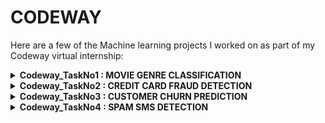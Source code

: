 <h1>CODEWAY</h1>

<p>Here are a few of the Machine learning projects I worked on as part of my Codeway virtual internship:</p>

<details>
  <summary><strong>Codeway_TaskNo1 : MOVIE GENRE CLASSIFICATION</strong></summary>
  A machine learning project focused on classifying movie genres.
</details>

<details>
  <summary><strong>Codeway_TaskNo2 : CREDIT CARD FRAUD DETECTION</strong></summary>
  A project aimed at detecting fraudulent credit card transactions.
</details>

<details>
  <summary><strong>Codeway_TaskNo3 : CUSTOMER CHURN PREDICTION</strong></summary>
  A machine learning project to predict customer churn in a business.
</details>

<details>
  <summary><strong>Codeway_TaskNo4 : SPAM SMS DETECTION</strong></summary>
    <i>TASK: Build an AI model that can classify SMS messages as spam or legitimate. Use techniques like TF-IDF or word embeddings with classifiers like Naive Bayes, Logistic Regression, or Support Vector Machines to identify spam messages</i><br>
  <b>Github link</b>: https://lnkd.in/gR9VXAUG<br>
  <b>Script</b>: Implemented a Python Script.<br>
  <ul>
  <b>Key Takeaways:</b>
  <li>Gained hands-on experience in Machine Learning.</li>
  <li>Learned basics about NLP.</li>
  <li>Used various classifiers, such as Naive Bayes, Logistic Regression, and Support Vector Machines to identify spam messages.</li>
  <li>Multinomial Navie Bayes model gives maximum accuracy, for the given task.</li>
  </ul>
</details>
